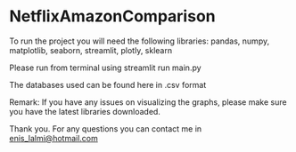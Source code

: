 # NetflixAmazonComparison
To run the project you will need the following libraries:
pandas, numpy, matplotlib, seaborn, streamlit, plotly, sklearn


Please run from terminal using streamlit run main.py

The databases used can be found here in .csv format

Remark: If you have any issues on visualizing the graphs, please make sure you have the latest libraries downloaded.

Thank you.
For any questions you can contact me in enis_lalmi@hotmail.com
